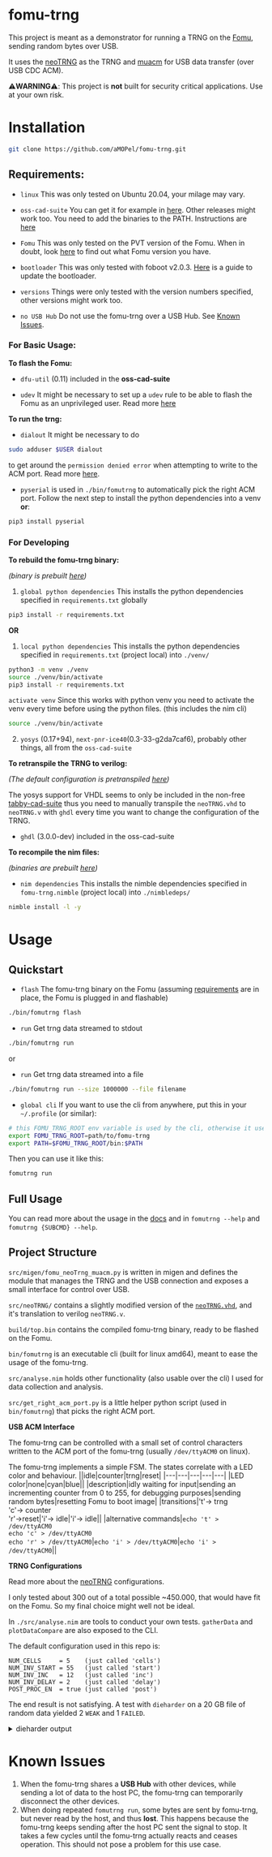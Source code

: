 # fomu-trng

This project is meant as a demonstrator for running a TRNG on the [Fomu](https://tomu.im/fomu.html),
sending random bytes over USB.

It uses the [neoTRNG](https://github.com/stnolting/neoTRNG) as the TRNG
and [muacm](https://github.com/no2fpga/no2muacm) for USB data transfer (over USB CDC ACM).

:warning:**WARNING**:warning:: This project is **not** built for security critical applications.
Use at your own risk.

# Installation

```sh
git clone https://github.com/aMOPel/fomu-trng.git
```

## Requirements:

- `linux` This was only tested on Ubuntu 20.04, your milage may vary.

- `oss-cad-suite`
  You can get it for example in [here](https://github.com/YosysHQ/oss-cad-suite-build/releases/tag/2022-06-09).
  Other releases might work too.
  You need to add the binaries to the PATH.
  Instructions are [here](https://github.com/YosysHQ/oss-cad-suite-build#installation)

- `Fomu`
  This was only tested on the PVT version of the Fomu.
  When in doubt, look [here](https://workshop.fomu.im/en/latest/requirements/hardware.html) to find out what Fomu version you have.

- `bootloader`
  This was only tested with foboot v2.0.3.
  [Here](https://workshop.fomu.im/en/latest/bootloader.html) is a guide to update the bootloader.

- `versions` Things were only tested with the version numbers specified, other versions might work too.

- `no USB Hub` Do not use the fomu-trng over a USB Hub. See [Known Issues](#known-issues).

### For Basic Usage:

**To flash the Fomu:**

- `dfu-util` (0.11) included in the **oss-cad-suite**

- `udev` It might be necessary to set up a `udev` rule to be able to flash the
  Fomu as an unprivileged user. Read more
  [here](https://workshop.fomu.im/en/latest/requirements/drivers.html?highlight=plugdev#steps-to-set-up-udev-rulet)

**To run the trng:**

- `dialout` It might be necessary to do

```sh
sudo adduser $USER dialout
```

to get around the `permission denied error` when attempting to write to the ACM port.
Read more [here](https://pyserial.readthedocs.io/en/latest/appendix.html?highlight=permission#faq).

- `pyserial` is used in `./bin/fomutrng` to automatically pick the right ACM port.
  Follow the next step to install the python dependencies into a venv **or**:

```sh
pip3 install pyserial
```

### For Developing

**To rebuild the fomu-trng binary:**

_(binary is prebuilt [here](build/top.bin))_

1. `global python dependencies` This installs the python dependencies specified in `requirements.txt` globally

```sh
pip3 install -r requirements.txt
```

**OR**

1. `local python dependencies` This installs the python dependencies specified in `requirements.txt` (project local) into `./venv/`

```sh
python3 -m venv ./venv
source ./venv/bin/activate
pip3 install -r requirements.txt
```

`activate venv` Since this works with python venv you need to activate the venv every time
before using the python files. (this includes the nim cli)

```sh
source ./venv/bin/activate
```

2. `yosys` (0.17+94), `next-pnr-ice40`(0.3-33-g2da7caf6),
   probably other things, all from the `oss-cad-suite`

**To retranspile the TRNG to verilog:**

_(The default configuration is pretranspiled [here](src/neoTRNG/neoTRNG.v))_

The yosys support for VHDL seems to only be included in the non-free
[tabby-cad-suite](https://www.yosyshq.com/tabby-cad-datasheet)
thus you need to manually transpile the `neoTRNG.vhd` to `neoTRNG.v` with `ghdl`
every time you want to change the configuration of the TRNG.

- `ghdl` (3.0.0-dev) included in the oss-cad-suite

**To recompile the nim files:**

_(binaries are prebuilt [here](bin/))_

- `nim dependencies` This installs the nimble dependencies specified in `fomu-trng.nimble` (project local) into `./nimbledeps/`

```sh
nimble install -l -y
```

# Usage

## Quickstart

- `flash` The fomu-trng binary on the Fomu (assuming [requirements](#requirements) are in place, the Fomu is plugged in and flashable)

```sh
./bin/fomutrng flash
```

- `run` Get trng data streamed to stdout

```sh
./bin/fomutrng run
```

or

- `run` Get trng data streamed into a file

```sh
./bin/fomutrng run --size 1000000 --file filename
```

- `global cli` If you want to use the cli from anywhere, put this in your `~/.profile` (or similar):

```sh
# this FOMU_TRNG_ROOT env variable is used by the cli, otherwise it uses relative paths
export FOMU_TRNG_ROOT=path/to/fomu-trng
export PATH=$FOMU_TRNG_ROOT/bin:$PATH
```

Then you can use it like this:

```sh
fomutrng run
```

## Full Usage

You can read more about the usage in the [docs](docs/) and in `fomutrng --help` and `fomutrng {SUBCMD} --help`.

## Project Structure

`src/migen/fomu_neoTrng_muacm.py` is written in migen and defines the module that
manages the TRNG and the USB connection and exposes a small interface for control over USB.

`src/neoTRNG/` contains a slightly modified version of the [`neoTRNG.vhd`](https://github.com/stnolting/neoTRNG/blob/61474798d2459c1778847a78ec4f8dc5212f6c5d/rtl/neoTRNG.vhd),
and it's translation to verilog `neoTRNG.v`.

`build/top.bin` contains the compiled fomu-trng binary, ready to be flashed on the Fomu.

`bin/fomutrng` is an executable cli (built for linux amd64), meant to ease the usage of the fomu-trng.

`src/analyse.nim` holds other functionality (also usable over the cli) I used for data collection and analysis.

`src/get_right_acm_port.py` is a little helper python script (used in `bin/fomutrng`) that picks the right ACM port.

**USB ACM Interface**

The fomu-trng can be controlled with a small set of control characters written to the
ACM port of the fomu-trng (usually `/dev/ttyACM0` on linux).

The fomu-trng implements a simple FSM. The states correlate with a LED color and behaviour.
||idle|counter|trng|reset|
|---|---|---|---|---|
|LED color|none|cyan|blue||
|description|idly waiting for input|sending an incrementing counter from 0 to 255, for debugging purposes|sending random bytes|resetting Fomu to boot image|
|transitions|'t'-> trng <br> 'c'-> counter <br> 'r'->reset|'i'-> idle|'i'-> idle||
|alternative commands|`echo 't' > /dev/ttyACM0` <br> `echo 'c' > /dev/ttyACM0` <br> `echo 'r' > /dev/ttyACM0`|`echo 'i' > /dev/ttyACM0`|`echo 'i' > /dev/ttyACM0`||

**TRNG Configurations**

Read more about the [neoTRNG](https://github.com/stnolting/neoTRNG) configurations.

I only tested about 300 out of a total possible ~450.000, that would have fit on the Fomu.
So my final choice might well not be ideal.

In `./src/analyse.nim` are tools to conduct your own tests. `gatherData` and `plotDataCompare` are also exposed to the CLI.

The default configuration used in this repo is:

```
NUM_CELLS     = 5    (just called 'cells')
NUM_INV_START = 55   (just called 'start')
NUM_INV_INC   = 12   (just called 'inc')
NUM_INV_DELAY = 2    (just called 'delay')
POST_PROC_EN  = true (just called 'post')
```

The end result is not satisfying.
A test with `dieharder` on a 20 GB file of random data yielded 2 `WEAK` and 1 `FAILED`.
<details>
  <summary>dieharder output</summary>

  ```txt
  $ dieharder -a -g 201 -f ./data/new/1000_100/5_55_12_2_true/0.bin

  #=============================================================================#
  #            dieharder version 3.31.1 Copyright 2003 Robert G. Brown          #
  #=============================================================================#
     rng_name    |           filename             |rands/second|
   file_input_raw|./data/new/1000_100/one_big/0.bin|  6.35e+07  |
  #=============================================================================#
          test_name   |ntup| tsamples |psamples|  p-value |Assessment
  #=============================================================================#
     diehard_birthdays|   0|       100|     100|0.68060907|  PASSED
        diehard_operm5|   0|   1000000|     100|0.97895044|  PASSED
    diehard_rank_32x32|   0|     40000|     100|0.03162624|  PASSED
      diehard_rank_6x8|   0|    100000|     100|0.45890107|  PASSED
     diehard_bitstream|   0|   2097152|     100|0.14455460|  PASSED
          diehard_opso|   0|   2097152|     100|0.88003794|  PASSED
          diehard_oqso|   0|   2097152|     100|0.08284163|  PASSED
           diehard_dna|   0|   2097152|     100|0.16146259|  PASSED
  diehard_count_1s_str|   0|    256000|     100|0.02520994|  PASSED
  diehard_count_1s_byt|   0|    256000|     100|0.39860620|  PASSED
   diehard_parking_lot|   0|     12000|     100|0.91403506|  PASSED
      diehard_2dsphere|   2|      8000|     100|0.16975322|  PASSED
      diehard_3dsphere|   3|      4000|     100|0.02975602|  PASSED
       diehard_squeeze|   0|    100000|     100|0.81114314|  PASSED
          diehard_sums|   0|       100|     100|0.27695382|  PASSED
          diehard_runs|   0|    100000|     100|0.90920115|  PASSED
          diehard_runs|   0|    100000|     100|0.49727927|  PASSED
         diehard_craps|   0|    200000|     100|0.96458537|  PASSED
         diehard_craps|   0|    200000|     100|0.08250941|  PASSED
   marsaglia_tsang_gcd|   0|  10000000|     100|0.00728347|  PASSED
   marsaglia_tsang_gcd|   0|  10000000|     100|0.66328569|  PASSED
           sts_monobit|   1|    100000|     100|0.69514952|  PASSED
              sts_runs|   2|    100000|     100|0.00022378|   WEAK
            sts_serial|   1|    100000|     100|0.97596050|  PASSED
            sts_serial|   2|    100000|     100|0.27649450|  PASSED
            sts_serial|   3|    100000|     100|0.12167077|  PASSED
            sts_serial|   3|    100000|     100|0.98590019|  PASSED
            sts_serial|   4|    100000|     100|0.86469464|  PASSED
            sts_serial|   4|    100000|     100|0.12771436|  PASSED
            sts_serial|   5|    100000|     100|0.67307907|  PASSED
            sts_serial|   5|    100000|     100|0.14588023|  PASSED
            sts_serial|   6|    100000|     100|0.50363815|  PASSED
            sts_serial|   6|    100000|     100|0.31796704|  PASSED
            sts_serial|   7|    100000|     100|0.11825582|  PASSED
            sts_serial|   7|    100000|     100|0.18983213|  PASSED
            sts_serial|   8|    100000|     100|0.58545698|  PASSED
            sts_serial|   8|    100000|     100|0.42264141|  PASSED
            sts_serial|   9|    100000|     100|0.69819715|  PASSED
            sts_serial|   9|    100000|     100|0.58053219|  PASSED
            sts_serial|  10|    100000|     100|0.25378587|  PASSED
            sts_serial|  10|    100000|     100|0.96938710|  PASSED
            sts_serial|  11|    100000|     100|0.26017911|  PASSED
            sts_serial|  11|    100000|     100|0.69425154|  PASSED
            sts_serial|  12|    100000|     100|0.33305848|  PASSED
            sts_serial|  12|    100000|     100|0.96293095|  PASSED
            sts_serial|  13|    100000|     100|0.08838619|  PASSED
            sts_serial|  13|    100000|     100|0.22300420|  PASSED
            sts_serial|  14|    100000|     100|0.51918873|  PASSED
            sts_serial|  14|    100000|     100|0.20806468|  PASSED
            sts_serial|  15|    100000|     100|0.71490030|  PASSED
            sts_serial|  15|    100000|     100|0.22992454|  PASSED
            sts_serial|  16|    100000|     100|0.84551019|  PASSED
            sts_serial|  16|    100000|     100|0.71291563|  PASSED
           rgb_bitdist|   1|    100000|     100|0.40096519|  PASSED
           rgb_bitdist|   2|    100000|     100|0.00016974|   WEAK
           rgb_bitdist|   3|    100000|     100|0.55908408|  PASSED
           rgb_bitdist|   4|    100000|     100|0.30071336|  PASSED
           rgb_bitdist|   5|    100000|     100|0.62474902|  PASSED
           rgb_bitdist|   6|    100000|     100|0.12587111|  PASSED
           rgb_bitdist|   7|    100000|     100|0.40953461|  PASSED
           rgb_bitdist|   8|    100000|     100|0.03353613|  PASSED
           rgb_bitdist|   9|    100000|     100|0.56910607|  PASSED
           rgb_bitdist|  10|    100000|     100|0.09541394|  PASSED
           rgb_bitdist|  11|    100000|     100|0.99184858|  PASSED
           rgb_bitdist|  12|    100000|     100|0.45232265|  PASSED
  rgb_minimum_distance|   2|     10000|    1000|0.97764812|  PASSED
  rgb_minimum_distance|   3|     10000|    1000|0.82038120|  PASSED
  rgb_minimum_distance|   4|     10000|    1000|0.16308688|  PASSED
  rgb_minimum_distance|   5|     10000|    1000|0.45209725|  PASSED
      rgb_permutations|   2|    100000|     100|0.10981677|  PASSED
      rgb_permutations|   3|    100000|     100|0.41506457|  PASSED
      rgb_permutations|   4|    100000|     100|0.20919986|  PASSED
      rgb_permutations|   5|    100000|     100|0.89957397|  PASSED
        rgb_lagged_sum|   0|   1000000|     100|0.00633127|  PASSED
        rgb_lagged_sum|   1|   1000000|     100|0.96818222|  PASSED
  # The file file_input_raw was rewound 1 times
        rgb_lagged_sum|   2|   1000000|     100|0.07160275|  PASSED
  # The file file_input_raw was rewound 1 times
        rgb_lagged_sum|   3|   1000000|     100|0.82561692|  PASSED
  # The file file_input_raw was rewound 1 times
        rgb_lagged_sum|   4|   1000000|     100|0.92195797|  PASSED
  # The file file_input_raw was rewound 1 times
        rgb_lagged_sum|   5|   1000000|     100|0.42366730|  PASSED
  # The file file_input_raw was rewound 1 times
        rgb_lagged_sum|   6|   1000000|     100|0.32724637|  PASSED
  # The file file_input_raw was rewound 1 times
        rgb_lagged_sum|   7|   1000000|     100|0.82120396|  PASSED
  # The file file_input_raw was rewound 1 times
        rgb_lagged_sum|   8|   1000000|     100|0.54171844|  PASSED
  # The file file_input_raw was rewound 1 times
        rgb_lagged_sum|   9|   1000000|     100|0.21221832|  PASSED
  # The file file_input_raw was rewound 2 times
        rgb_lagged_sum|  10|   1000000|     100|0.98903615|  PASSED
  # The file file_input_raw was rewound 2 times
        rgb_lagged_sum|  11|   1000000|     100|0.81619483|  PASSED
  # The file file_input_raw was rewound 2 times
        rgb_lagged_sum|  12|   1000000|     100|0.69610205|  PASSED
  # The file file_input_raw was rewound 2 times
        rgb_lagged_sum|  13|   1000000|     100|0.77757547|  PASSED
  # The file file_input_raw was rewound 3 times
        rgb_lagged_sum|  14|   1000000|     100|0.90535922|  PASSED
  # The file file_input_raw was rewound 3 times
        rgb_lagged_sum|  15|   1000000|     100|0.97175539|  PASSED
  # The file file_input_raw was rewound 3 times
        rgb_lagged_sum|  16|   1000000|     100|0.63910302|  PASSED
  # The file file_input_raw was rewound 4 times
        rgb_lagged_sum|  17|   1000000|     100|0.49558204|  PASSED
  # The file file_input_raw was rewound 4 times
        rgb_lagged_sum|  18|   1000000|     100|0.92972284|  PASSED
  # The file file_input_raw was rewound 4 times
        rgb_lagged_sum|  19|   1000000|     100|0.35445470|  PASSED
  # The file file_input_raw was rewound 5 times
        rgb_lagged_sum|  20|   1000000|     100|0.85143294|  PASSED
  # The file file_input_raw was rewound 5 times
        rgb_lagged_sum|  21|   1000000|     100|0.26219171|  PASSED
  # The file file_input_raw was rewound 5 times
        rgb_lagged_sum|  22|   1000000|     100|0.84685711|  PASSED
  # The file file_input_raw was rewound 6 times
        rgb_lagged_sum|  23|   1000000|     100|0.40025435|  PASSED
  # The file file_input_raw was rewound 6 times
        rgb_lagged_sum|  24|   1000000|     100|0.87219140|  PASSED
  # The file file_input_raw was rewound 7 times
        rgb_lagged_sum|  25|   1000000|     100|0.60345750|  PASSED
  # The file file_input_raw was rewound 7 times
        rgb_lagged_sum|  26|   1000000|     100|0.93839749|  PASSED
  # The file file_input_raw was rewound 8 times
        rgb_lagged_sum|  27|   1000000|     100|0.52157234|  PASSED
  # The file file_input_raw was rewound 8 times
        rgb_lagged_sum|  28|   1000000|     100|0.38293977|  PASSED
  # The file file_input_raw was rewound 9 times
        rgb_lagged_sum|  29|   1000000|     100|0.40239623|  PASSED
  # The file file_input_raw was rewound 9 times
        rgb_lagged_sum|  30|   1000000|     100|0.18567306|  PASSED
  # The file file_input_raw was rewound 10 times
        rgb_lagged_sum|  31|   1000000|     100|0.68474632|  PASSED
  # The file file_input_raw was rewound 11 times
        rgb_lagged_sum|  32|   1000000|     100|0.92419651|  PASSED
  # The file file_input_raw was rewound 11 times
       rgb_kstest_test|   0|     10000|    1000|0.70361681|  PASSED
  # The file file_input_raw was rewound 11 times
       dab_bytedistrib|   0|  51200000|       1|0.00000000|  FAILED
  # The file file_input_raw was rewound 11 times
               dab_dct| 256|     50000|       1|0.08954326|  PASSED
  Preparing to run test 207.  ntuple = 0
  # The file file_input_raw was rewound 11 times
          dab_filltree|  32|  15000000|       1|0.43776097|  PASSED
          dab_filltree|  32|  15000000|       1|0.78887297|  PASSED
  Preparing to run test 208.  ntuple = 0
  # The file file_input_raw was rewound 11 times
         dab_filltree2|   0|   5000000|       1|0.92029736|  PASSED
         dab_filltree2|   1|   5000000|       1|0.01266771|  PASSED
  Preparing to run test 209.  ntuple = 0
  # The file file_input_raw was rewound 11 times
          dab_monobit2|  12|  65000000|       1|0.70557339|  PASSED
  ```
</details>

# Known Issues

1. When the fomu-trng shares a **USB Hub** with other devices, while sending a lot of data to the host PC, the fomu-trng can temporarily disconnect the other devices.
2. When doing repeated `fomutrng run`, some bytes are sent by fomu-trng, but never read by the host, and thus **lost**. This happens because the fomu-trng keeps sending
   after the host PC sent the signal to stop. It takes a few cycles until the fomu-trng actually reacts and ceases operation. This should not pose a problem for this use case.
